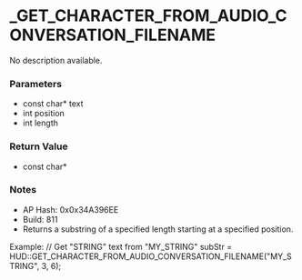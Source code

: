 # _GET_CHARACTER_FROM_AUDIO_CONVERSATION_FILENAME

No description available.

### Parameters
* const char* text
* int position
* int length

### Return Value
* const char*

### Notes
* AP Hash: 0x0x34A396EE
* Build: 811
* Returns a substring of a specified length starting at a specified position.

Example:
// Get "STRING" text from "MY_STRING"
subStr = HUD::GET_CHARACTER_FROM_AUDIO_CONVERSATION_FILENAME("MY_STRING", 3, 6);

